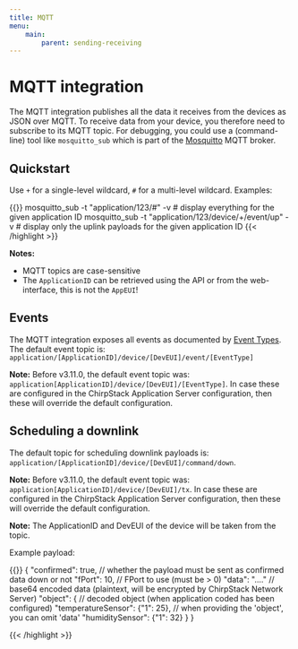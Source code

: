 ```yaml
---
title: MQTT
menu:
    main:
        parent: sending-receiving
---
```


# MQTT integration

The MQTT integration publishes all the data it receives from the devices
as JSON over MQTT. To receive data from your device, you therefore 
need to subscribe to its MQTT topic. For debugging, you could use a 
(command-line) tool like `mosquitto_sub` which is part of the 
[Mosquitto](http://mosquitto.org/) MQTT broker.

## Quickstart

Use `+` for a single-level wildcard, `#` for a multi-level wildcard.
Examples:

{{<highlight bash>}}
mosquitto_sub -t "application/123/#" -v                  # display everything for the given application ID
mosquitto_sub -t "application/123/device/+/event/up" -v  # display only the uplink payloads for the given application ID
{{< /highlight >}}

**Notes:**

* MQTT topics are case-sensitive
* The `ApplicationID` can be retrieved using the API or from the web-interface,
  this is not the `AppEUI`!

## Events

The MQTT integration exposes all events as documented by [Event Types](../#event-types).
The default event topic is: `application/[ApplicationID]/device/[DevEUI]/event/[EventType]`

**Note:** Before v3.11.0, the default event topic was: `application[ApplicationID]/device/[DevEUI]/[EventType]`.
In case these are configured in the ChirpStack Application Server configuration,
then these will override the default configuration.

## Scheduling a downlink

The default topic for scheduling downlink payloads is: `application/[ApplicationID]/device/[DevEUI]/command/down`.

**Note:** Before v3.11.0, the default event topic was: `application[ApplicationID]/device/[DevEUI]/tx`.
In case these are configured in the ChirpStack Application Server configuration,
then these will override the default configuration.

**Note:** The ApplicationID and DevEUI of the device will be taken from the topic.

Example payload:

{{<highlight json>}}
{
    "confirmed": true,                        // whether the payload must be sent as confirmed data down or not
    "fPort": 10,                              // FPort to use (must be > 0)
    "data": "...."                            // base64 encoded data (plaintext, will be encrypted by ChirpStack Network Server)
    "object": {                               // decoded object (when application coded has been configured)
        "temperatureSensor": {"1": 25},       // when providing the 'object', you can omit 'data'
        "humiditySensor": {"1": 32}
    }
}

{{< /highlight >}}

